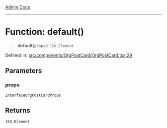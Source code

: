 [Admin Docs](/)

***

# Function: default()

> **default**(`props`): `JSX.Element`

Defined in: [src/components/OrgPostCard/OrgPostCard.tsx:29](https://github.com/gautam-divyanshu/talawa-admin/blob/7e5a95aa37ca1c5b95489b6b18ea8cf85fb3559b/src/components/OrgPostCard/OrgPostCard.tsx#L29)

## Parameters

### props

`InterfaceOrgPostCardProps`

## Returns

`JSX.Element`
